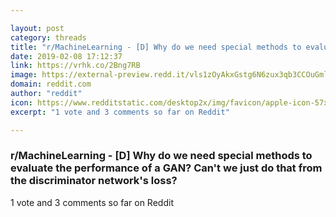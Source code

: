 ```yaml
---

layout: post
category: threads
title: "r/MachineLearning - [D] Why do we need special methods to evaluate the performance of a GAN? Can't we just do that from the discriminator network's loss?"
date: 2019-02-08 17:12:37
link: https://vrhk.co/2Bng7RB
image: https://external-preview.redd.it/vls1zOyAkxGstg6N6zux3qb3CCOuGmlAzOCSLD3AMv0.jpg?auto=webp&s=eb8bab6ea9a058bbbb491316366c061dfc2722dd
domain: reddit.com
author: "reddit"
icon: https://www.redditstatic.com/desktop2x/img/favicon/apple-icon-57x57.png
excerpt: "1 vote and 3 comments so far on Reddit"

---
```


### r/MachineLearning - [D] Why do we need special methods to evaluate the performance of a GAN? Can't we just do that from the discriminator network's loss?

1 vote and 3 comments so far on Reddit